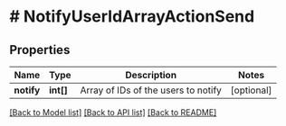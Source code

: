 # # NotifyUserIdArrayActionSend

## Properties

Name | Type | Description | Notes
------------ | ------------- | ------------- | -------------
**notify** | **int[]** | Array of IDs of the users to notify | [optional]

[[Back to Model list]](../../README.md#models) [[Back to API list]](../../README.md#endpoints) [[Back to README]](../../README.md)
